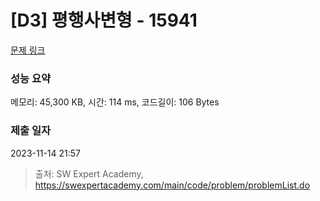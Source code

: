 # [D3] 평행사변형 - 15941 

[문제 링크](https://swexpertacademy.com/main/code/problem/problemDetail.do?contestProbId=AYVgOZEKOpcDFAQK) 

### 성능 요약

메모리: 45,300 KB, 시간: 114 ms, 코드길이: 106 Bytes

### 제출 일자

2023-11-14 21:57



> 출처: SW Expert Academy, https://swexpertacademy.com/main/code/problem/problemList.do